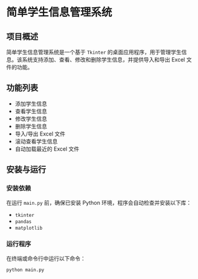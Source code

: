 # 简单学生信息管理系统

## 项目概述

简单学生信息管理系统是一个基于 `Tkinter` 的桌面应用程序，用于管理学生信息。该系统支持添加、查看、修改和删除学生信息，并提供导入和导出 Excel 文件的功能。

## 功能列表

- 添加学生信息
- 查看学生信息
- 修改学生信息
- 删除学生信息
- 导入/导出 Excel 文件
- 滚动查看学生信息
- 自动加载最近的 Excel 文件

## 安装与运行

### 安装依赖

在运行 `main.py` 前，确保已安装 Python 环境，程序会自动检查并安装以下库：

- `tkinter`
- `pandas`
- `matplotlib`

### 运行程序

在终端或命令行中运行以下命令：

```sh
python main.py
